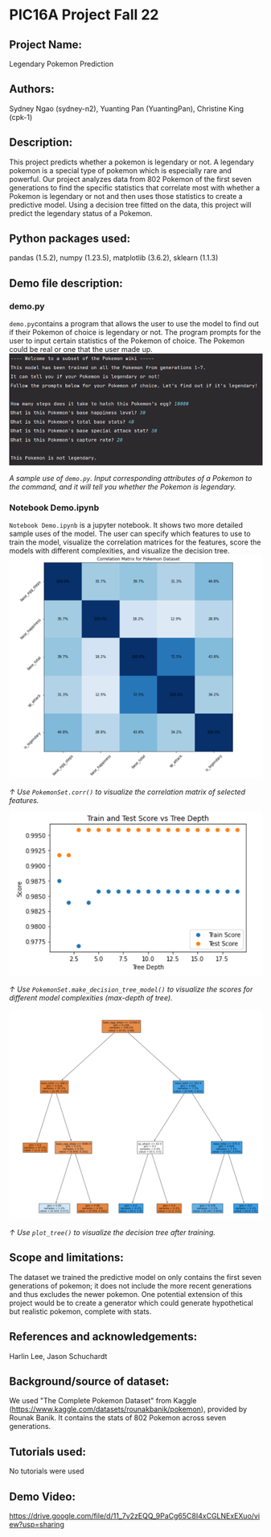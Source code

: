 # PIC16A Project Fall 22

## Project Name: 
Legendary Pokemon Prediction

## Authors: 
Sydney Ngao (sydney-n2), Yuanting Pan (YuantingPan), Christine King (cpk-1) 

## Description: 
This project predicts whether a pokemon is legendary or not. A legendary pokemon is a special type of pokemon which is especially rare and powerful. Our project analyzes data from 802 Pokemon of the first seven generations to find the specific statistics that correlate most with whether a Pokemon is legendary or not and then uses those statistics to create a predictive model. Using a decision tree fitted on the data, this project will predict the legendary status of a Pokemon. 

## Python packages used: 
pandas (1.5.2), numpy (1.23.5), matplotlib (3.6.2), sklearn (1.1.3)

## Demo file description: 
### demo.py
`demo.py`contains a program that allows the user to use the model to find out if their Pokemon of choice is legendary or not. The program prompts for the user to input certain statistics of the Pokemon of choice. The Pokemon could be real or one that the user made up. 
![Semantic description of image](/readme_figure/fig_py.png)

*A sample use of `demo.py`. Input corresponding attributes of a Pokemon to the command, and it will tell you whether the Pokemon is legendary.*

### Notebook Demo.ipynb
`Notebook Demo.ipynb` is a jupyter notebook. It shows two more detailed sample uses of the model. The user can specify which features to use to train the model, visualize the correlation matrices for the features, score the models with different complexities, and visualize the decision tree.
![Semantic description of image](/readme_figure/fig_corr.png)

*↑ Use `PokemonSet.corr()` to visualize the correlation matrix of selected features.*

![Semantic description of image](/readme_figure/fig_score.png)

*↑ Use `PokemonSet.make_decision_tree_model()` to visualize the scores for different model complexities (max-depth of tree).*

![Semantic description of image](/readme_figure/fig_tree.png)

*↑ Use `plot_tree()` to visualize the decision tree after training.*

## Scope and limitations: 
The dataset we trained the predictive model on only contains the first seven generations of pokemon; it does not include the more recent generations and thus excludes the newer pokemon. One potential extension of this project would be to create a generator which could generate hypothetical but realistic pokemon, complete with stats. 

## References and acknowledgements: 
Harlin Lee, Jason Schuchardt

## Background/source of dataset: 
We used "The Complete Pokemon Dataset" from Kaggle (https://www.kaggle.com/datasets/rounakbanik/pokemon), provided by Rounak Banik. It contains the stats of 802 Pokemon across seven generations.

## Tutorials used:
No tutorials were used 

## Demo Video:
https://drive.google.com/file/d/11_7v2zEQQ_9PaCg65C8I4xCGLNExEXuo/view?usp=sharing
